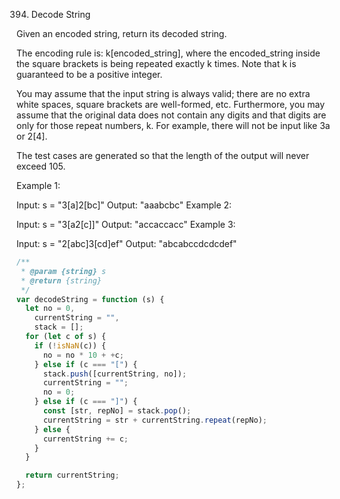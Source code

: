 394. Decode String

Given an encoded string, return its decoded string.

The encoding rule is: k[encoded_string], where the encoded_string inside the square brackets is being repeated exactly k times. Note that k is guaranteed to be a positive integer.

You may assume that the input string is always valid; there are no extra white spaces, square brackets are well-formed, etc. Furthermore, you may assume that the original data does not contain any digits and that digits are only for those repeat numbers, k. For example, there will not be input like 3a or 2[4].

The test cases are generated so that the length of the output will never exceed 105.

Example 1:

Input: s = "3[a]2[bc]"
Output: "aaabcbc"
Example 2:

Input: s = "3[a2[c]]"
Output: "accaccacc"
Example 3:

Input: s = "2[abc]3[cd]ef"
Output: "abcabccdcdcdef"

```js
/**
 * @param {string} s
 * @return {string}
 */
var decodeString = function (s) {
  let no = 0,
    currentString = "",
    stack = [];
  for (let c of s) {
    if (!isNaN(c)) {
      no = no * 10 + +c;
    } else if (c === "[") {
      stack.push([currentString, no]);
      currentString = "";
      no = 0;
    } else if (c === "]") {
      const [str, repNo] = stack.pop();
      currentString = str + currentString.repeat(repNo);
    } else {
      currentString += c;
    }
  }

  return currentString;
};
```
